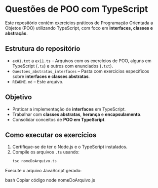 # Questões de POO com TypeScript

Este repositório contém exercícios práticos de Programação Orientada a Objetos (POO) utilizando TypeScript, com foco em **interfaces, classes e abstração**. 

## Estrutura do repositório

- `ex01.txt` a `ex11.ts` – Arquivos com os exercícios de POO, alguns em TypeScript (`.ts`) e outros com enunciados (`.txt`).
- `Questoes_abstratas_interfaces` – Pasta com exercícios específicos sobre **interfaces e classes abstratas**.
- `README.md` – Este arquivo.

## Objetivo

- Praticar a implementação de **interfaces** em TypeScript.
- Trabalhar com **classes abstratas**, **herança** e **encapsulamento**.
- Consolidar conceitos de **POO em TypeScript**.

## Como executar os exercícios

1. Certifique-se de ter o Node.js e o TypeScript instalados.
2. Compile os arquivos `.ts` usando:
   ```bash
   tsc nomeDoArquivo.ts
Execute o arquivo JavaScript gerado:

bash
Copiar código
node nomeDoArquivo.js

